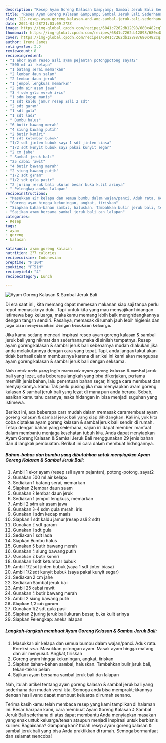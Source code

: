 ```yaml
---
description: "Resep Ayam Goreng Kalasan &amp;amp; Sambal Jeruk Bali Sederhana dan Mudah Dibuat"
title: "Resep Ayam Goreng Kalasan &amp;amp; Sambal Jeruk Bali Sederhana dan Mudah Dibuat"
slug: 122-resep-ayam-goreng-kalasan-and-amp-sambal-jeruk-bali-sederhana-dan-mudah-dibuat
date: 2021-03-28T21:03:09.272Z
image: https://img-global.cpcdn.com/recipes/6841c7262db12898/680x482cq70/ayam-goreng-kalasan-sambal-jeruk-bali-foto-resep-utama.jpg
thumbnail: https://img-global.cpcdn.com/recipes/6841c7262db12898/680x482cq70/ayam-goreng-kalasan-sambal-jeruk-bali-foto-resep-utama.jpg
cover: https://img-global.cpcdn.com/recipes/6841c7262db12898/680x482cq70/ayam-goreng-kalasan-sambal-jeruk-bali-foto-resep-utama.jpg
author: Irene James
ratingvalue: 3.3
reviewcount: 8
recipeingredient:
- "1 ekor ayam resep asli ayam pejantan potongpotong sayat2"
- "500 ml air kelapa"
- "1 batang serai memarkan"
- "2 lembar daun salam"
- "2 lembar daun jeruk"
- "1 jempol lengkuas memarkan"
- "2 sdm air asam jawa"
- "3-4 sdm gula merah iris"
- "1 sdm kecap manis"
- "1 sdt kaldu jamur resep asli 2 sdt"
- "2 sdt garam"
- "1 sdt gula"
- "1 sdt lada"
- " Bumbu halus"
- "6 butir bawang merah"
- "4 siung bawang putih"
- "2 butir kemiri"
- "1 sdt ketumbar bubuk"
- "1/2 sdt jinten bubuk saya 1 sdt jinten biasa"
- "1/2 sdt kunyit bubuk saya pakai kunyit segar"
- "2 cm jahe"
- " Sambal jeruk bali"
- "25 cabai rawit"
- "4 butir bawang merah"
- "2 siung bawang putih"
- "1/2 sdt garam"
- "1/2 sdt gula pasir"
- "2 juring jeruk bali ukuran besar buka kulit arinya"
- " Pelengkap aneka lalapan"
recipeinstructions:
- "Masukkan air kelapa dan semua bumbu dalam wajan/panci. Aduk rata. Koreksi rasa. Masukkan potongan ayam. Masak ayam hingga matang dan air menyusut. Angkat, tiriskan"
- "Goreng ayam hingga kekuningan, angkat, tiriskan"
- "Siapkan bahan-bahan sambal, haluskan. Tambahkan bulir jeruk bali, tekan-tekan pelan"
- "Sajikan ayam bersama sambal jeruk bali dan lalapan"
categories:
- Resep
tags:
- ayam
- goreng
- kalasan

katakunci: ayam goreng kalasan 
nutrition: 277 calories
recipecuisine: Indonesian
preptime: "PT10M"
cooktime: "PT51M"
recipeyield: "4"
recipecategory: Lunch

---
```



![Ayam Goreng Kalasan &amp; Sambal Jeruk Bali](https://img-global.cpcdn.com/recipes/6841c7262db12898/680x482cq70/ayam-goreng-kalasan-sambal-jeruk-bali-foto-resep-utama.jpg)

Di era  saat ini , kita memang dapat memesan makanan siap saji tanpa perlu repot memasaknya dulu. Tapi, untuk kita yang mau menyajikan hidangan istimewa bagi keluarga, maka kamu memang lebih baik menghidangkannya dengan tangan sendiri. Pasalnya, memasak di rumah jauh lebih higienis dan juga bisa menyesuaikan dengan kesukaan keluarga.

Jika kamu sedang mencari inspirasi resep ayam goreng kalasan &amp; sambal jeruk bali yang nikmat dan sederhana,maka di sinilah tempatnya. Resep ayam goreng kalasan &amp; sambal jeruk bali  sebenarnya mudah dilakukan jika anda melakukannya dengan cara yang tepat. Tapi, anda jangan takut akan tidak berhasil dalam membuatnya 
karena di artikel ini kami akan mengupas ayam goreng kalasan &amp; sambal jeruk bali dengan seksama.  



Nah untuk anda yang ingin memasak ayam goreng kalasan &amp; sambal jeruk bali yang lezat, ada beberapa langkah yang bisa dikerjakan, pertama memilih jenis bahan, lalu penentuan bahan segar, hingga cara membuat dan menyajikannya. kamu Tak perlu pusing jika mau menyiapkan ayam goreng kalasan &amp; sambal jeruk bali yang lezat di mana pun anda berada. Sebab, asalkan kamu  tahu caranya, maka hidangan ini bisa menjadi suguhan yang istimewa.

Berikut ini, ada beberapa cara mudah dalam memasak caramembuat ayam goreng kalasan &amp; sambal jeruk bali yang siap dihidangkan. Kali ini, yuk kita coba ciptakan ayam goreng kalasan &amp; sambal jeruk bali sendiri di rumah. Tetap dengan bahan yang sederhana, sajian ini dapat memberi manfaat dalam membantu menjaga kesehatan tubuh kita. Anda dapat menyiapkan Ayam Goreng Kalasan &amp; Sambal Jeruk Bali menggunakan 29 jenis bahan dan 4 langkah pembuatan. Berikut ini cara dalam membuat hidangannya.

<!--inarticleads1-->

##### Bahan-bahan dan bumbu yang dibutuhkan untuk menyiapkan Ayam Goreng Kalasan &amp; Sambal Jeruk Bali:

1. Ambil 1 ekor ayam (resep asli ayam pejantan), potong-potong, sayat2
1. Gunakan 500 ml air kelapa
1. Sediakan 1 batang serai, memarkan
1. Siapkan 2 lembar daun salam
1. Gunakan 2 lembar daun jeruk
1. Sediakan 1 jempol lengkuas, memarkan
1. Ambil 2 sdm air asam jawa
1. Gunakan 3-4 sdm gula merah, iris
1. Gunakan 1 sdm kecap manis
1. Siapkan 1 sdt kaldu jamur (resep asli 2 sdt)
1. Gunakan 2 sdt garam
1. Gunakan 1 sdt gula
1. Sediakan 1 sdt lada
1. Siapkan  Bumbu halus
1. Gunakan 6 butir bawang merah
1. Gunakan 4 siung bawang putih
1. Gunakan 2 butir kemiri
1. Gunakan 1 sdt ketumbar bubuk
1. Ambil 1/2 sdt jinten bubuk (saya 1 sdt jinten biasa)
1. Ambil 1/2 sdt kunyit bubuk (saya pakai kunyit segar)
1. Sediakan 2 cm jahe
1. Sediakan  Sambal jeruk bali
1. Ambil 25 cabai rawit
1. Gunakan 4 butir bawang merah
1. Ambil 2 siung bawang putih
1. Siapkan 1/2 sdt garam
1. Gunakan 1/2 sdt gula pasir
1. Siapkan 2 juring jeruk bali ukuran besar, buka kulit arinya
1. Siapkan  Pelengkap: aneka lalapan




<!--inarticleads2-->

##### Langkah-langkah membuat Ayam Goreng Kalasan &amp; Sambal Jeruk Bali:

1. Masukkan air kelapa dan semua bumbu dalam wajan/panci. Aduk rata. Koreksi rasa. Masukkan potongan ayam. Masak ayam hingga matang dan air menyusut. Angkat, tiriskan
1. Goreng ayam hingga kekuningan, angkat, tiriskan
1. Siapkan bahan-bahan sambal, haluskan. Tambahkan bulir jeruk bali, tekan-tekan pelan
1. Sajikan ayam bersama sambal jeruk bali dan lalapan




Nah, itulah artikel tentang  ayam goreng kalasan &amp; sambal jeruk bali  yang sederhana dan mudah versi kita. Semoga anda bisa mempraktekkannya dengan hasil yang dapat membuat keluarga di rumah senang. 

Terima kasih kamu telah membaca resep yang kami tampilkan di halaman ini. Besar harapan kami, cara membuat  Ayam Goreng Kalasan &amp; Sambal Jeruk Bali sederhana di atas dapat membantu Anda menyiapkan masakan yang enak untuk keluarga/teman ataupun menjadi inspirasi untuk berbisnis kuliner. Bagaimana? Gampang kan? Itulah resep ayam goreng kalasan &amp; sambal jeruk bali yang bisa Anda praktikkan di rumah. Semoga bermanfaat dan selamat mencoba!

